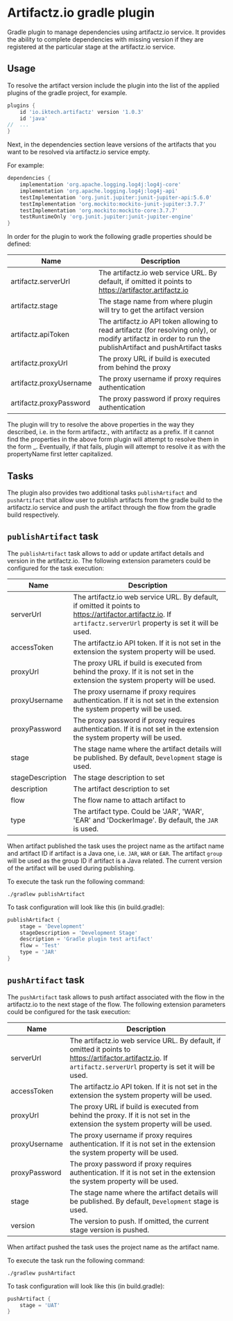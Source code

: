 # Artifactz.io gradle plugin

Gradle plugin to manage dependencies using artifactz.io service.
It provides the ability to complete dependencies with missing version
if they are registered at the particular stage at the artifactz.io service.

## Usage
To resolve the artifact version include the plugin into the list of the applied
plugins of the gradle project, for example.
```groovy
plugins {
    id 'io.iktech.artifactz' version '1.0.3'
    id 'java'
//  ...    
}
```

Next, in the dependencies section leave versions of the artifacts that you want to be resolved via artifactz.io service empty.

For example:
```groovy
dependencies {
    implementation 'org.apache.logging.log4j:log4j-core'
    implementation 'org.apache.logging.log4j:log4j-api'
    testImplementation 'org.junit.jupiter:junit-jupiter-api:5.6.0'
    testImplementation 'org.mockito:mockito-junit-jupiter:3.7.7'
    testImplementation 'org.mockito:mockito-core:3.7.7'
    testRuntimeOnly 'org.junit.jupiter:junit-jupiter-engine'
}
```

In order for the plugin to work the following gradle properties should be defined:

| Name                    | Description                                                                                                                                                |
|-------------------------|------------------------------------------------------------------------------------------------------------------------------------------------------------|
| artifactz.serverUrl     | The artifactz.io web service URL. By default, if omitted it points to https://artifactor.artifactz.io                                                      |
| artifactz.stage         | The stage name from where plugin will try to get the artifact version                                                                                      |
| artifactz.apiToken      | The artifactz.io API token allowing to read artifactz (for resolving only), or modify artifactz in order to run the publishArtifact and pushArtifact tasks |
| artifactz.proxyUrl      | The proxy URL if build is executed from behind the proxy                                                                                                   |
| artifactz.proxyUsername | The proxy username if proxy requires authentication                                                                                                        |
| artifactz.proxyPassword | The proxy password if proxy requires authentication                                                                                                        |

The plugin will try to resolve the above properties in the way they described, i.e. in the form artifactz.<propertyName>, 
with artifactz as a prefix. If it cannot find the properties in the above form plugin will attempt to resolve them in the form
<prefix>_<propertyName>. Eventually, if that fails, plugin will attempt to resolve it as <prefix><PropertyName> with the propertyName
first letter capitalized.

## Tasks
The plugin also provides two additional tasks
`publishArtifact` and `pushArtifact` that allow user to publish artifacts from the gradle build to the artifactz.io service
and push the artifact through the flow from the gradle build respectively.

## `publishArtifact` task
The `publishArtifact` task allows to add or update artifact details and version in the artifactz.io.
The following extension parameters could be configured for the task execution:

| Name             | Description                                                                                                                                                      |
|------------------|------------------------------------------------------------------------------------------------------------------------------------------------------------------|
| serverUrl        | The artifactz.io web service URL. By default, if omitted it points to https://artifactor.artifactz.io. If `artifactz.serverUrl` property is set it will be used. |
| accessToken      | The artifactz.io API token. If it is not set in the extension the system property will be used.                                                                  |
| proxyUrl         | The proxy URL if build is executed from behind the proxy. If it is not set in the extension the system property will be used.                                    |
| proxyUsername    | The proxy username if proxy requires authentication. If it is not set in the extension the system property will be used.                                         |
| proxyPassword    | The proxy password if proxy requires authentication. If it is not set in the extension the system property will be used.                                         |
| stage            | The stage name where the artifact details will be published. By default, `Development` stage is used.                                                            |
| stageDescription | The stage description to set                                                                                                                                     |
| description      | The artifact description to set                                                                                                                                  |
| flow             | The flow name to attach artifact to                                                                                                                              |
| type             | The artifact type. Could be 'JAR', 'WAR', 'EAR' and 'DockerImage'. By default, the `JAR` is used.                                                                |

When artifact published the task uses the project name as the artifact name and artifact ID if artifact is a Java one, i.e. `JAR`, `WAR` or `EAR`.
The artifact `group` will be used as the group ID if artifact is a Java related.
The current version of the artifact will be used during publishing.

To execute the task run the following command:
```shell
./gradlew publishArtifact
```

To task configuration will look like this (in build.gradle):
```groovy
publishArtifact {
    stage = 'Development'
    stageDescription = 'Development Stage'
    description = 'Gradle plugin test artifact'
    flow = 'Test'
    type = 'JAR'
}
```

## `pushArtifact` task
The `pushArtifact` task allows to push artifact associated with the flow in the artifactz.io to the next stage of the flow.
The following extension parameters could be configured for the task execution:

| Name          | Description                                                                                                                                                      |
|---------------|------------------------------------------------------------------------------------------------------------------------------------------------------------------|
| serverUrl     | The artifactz.io web service URL. By default, if omitted it points to https://artifactor.artifactz.io. If `artifactz.serverUrl` property is set it will be used. |
| accessToken   | The artifactz.io API token. If it is not set in the extension the system property will be used.                                                                  |
| proxyUrl      | The proxy URL if build is executed from behind the proxy. If it is not set in the extension the system property will be used.                                    |
| proxyUsername | The proxy username if proxy requires authentication. If it is not set in the extension the system property will be used.                                         |
| proxyPassword | The proxy password if proxy requires authentication. If it is not set in the extension the system property will be used.                                         |
| stage         | The stage name where the artifact details will be published. By default, `Development` stage is used.                                                            |
| version       | The version to push. If omitted, the current stage version is pushed.                                                                                            |

When artifact pushed the task uses the project name as the artifact name.

To execute the task run the following command:
```shell
./gradlew pushArtifact
```

To task configuration will look like this (in build.gradle):
```groovy
pushArtifact {
    stage = 'UAT'
}
```
